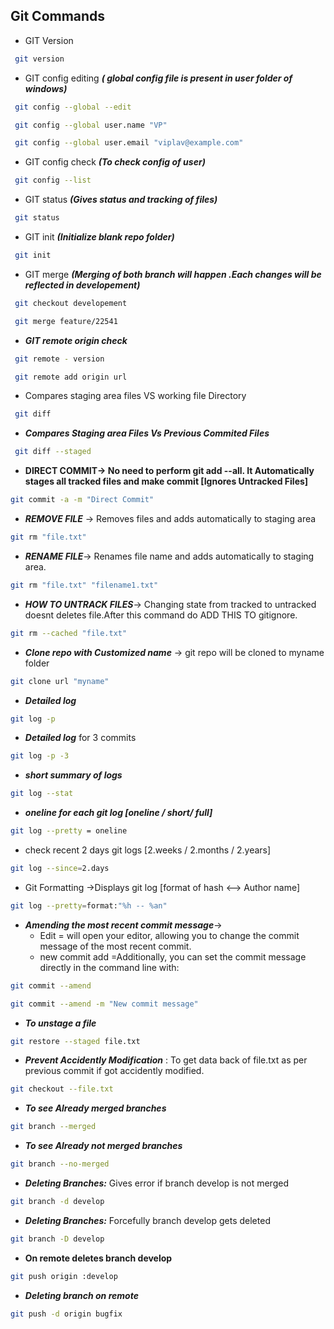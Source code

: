 

## Git Commands 

-   GIT Version

```bash
 git version
```

-   GIT config editing ***( global config file is present in user folder of windows)***

```bash
 git config --global --edit

 git config --global user.name "VP"

 git config --global user.email "viplav@example.com"


```

-   GIT config check ***(To check config of user)***

```bash
 git config --list
```

-   GIT status ***(Gives status and tracking of files)***

```bash
 git status
```


-   GIT init ***(Initialize blank repo folder)***

```bash
 git init
```


-   GIT merge ***(Merging of both branch will happen .Each changes will be reflected in developement)***

```bash
 git checkout developement

 git merge feature/22541


```

-   ***GIT remote origin check***

```bash
 git remote - version

 git remote add origin url
```

-   Compares staging area files VS working file Directory

```bash
 git diff
```


- ***Compares Staging area Files Vs Previous Commited Files***
``` bash
 git diff --staged
 ```

-  **DIRECT COMMIT-> No need to perform git add --all. It Automatically stages all tracked files and make commit [Ignores Untracked Files]**
```bash
git commit -a -m "Direct Commit"
 ```
-  ***REMOVE FILE*** -> Removes files and adds automatically to staging area
```bash
git rm "file.txt"
 ```

 -  ***RENAME FILE***-> Renames file name and adds automatically to staging area.
```bash
git rm "file.txt" "filename1.txt"
 ```


-  ***HOW TO UNTRACK FILES***-> Changing state from  tracked to untracked doesnt deletes file.After this command  do ADD THIS TO gitignore.
```bash
git rm --cached "file.txt" 
 ```


-  ***Clone repo with Customized name*** -> git repo will be cloned to myname folder  
```bash
git clone url "myname" 
 ```


- ***Detailed log*** 
```bash
git log -p 
 ```

-  ***Detailed log*** for 3 commits  
```bash
git log -p -3
 ```

-  ***short summary of logs***  
```bash
git log --stat
 ```

-  ***oneline for each git log [oneline / short/ full]***  
```bash
git log --pretty = oneline
 ```
 
 -  check recent 2 days git logs [2.weeks / 2.months / 2.years]  
```bash
git log --since=2.days
 ```
 

 -  Git Formatting ->Displays git log [format of hash <--> Author name]
```bash
git log --pretty=format:"%h -- %an"
 ```

 
 -  ***Amending the most recent commit message***->
    -  Edit = will open your editor, allowing you to change the commit message of the most recent commit. 
    -  new commit add =Additionally, you can set the commit message directly in the command line with:

```bash
git commit --amend
 ```

```bash
git commit --amend -m "New commit message"
 ```

 -  ***To unstage a file***
```bash
git restore --staged file.txt
 ```
 

 -  ***Prevent Accidently Modification*** : To get data back of file.txt as per previous commit if got accidently modified.
```bash
git checkout --file.txt
 ```

 -  ***To see Already merged branches*** 
```bash
git branch --merged
 ```

 -  ***To see Already not merged branches***
```bash
git branch --no-merged
 ```

 
 -  ***Deleting Branches:*** Gives error if branch develop is not merged
```bash
git branch -d develop
 ```

  -  ***Deleting Branches:*** Forcefully branch develop gets deleted
```bash
git branch -D develop
 ```

 
  -  **On remote deletes branch develop**
```bash
git push origin :develop
 ```

 
  -  ***Deleting branch on remote***
```bash
git push -d origin bugfix
 ```
